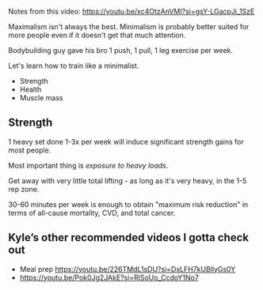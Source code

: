 Notes from this video: https://youtu.be/xc4OtzAnVMI?si=gsY-LGacpJj_1SzE

Maximalism isn't always the best.  Minimalism is probably better suited for more people even if it doesn't get that much attention.

Bodybuilding guy gave his bro 1 push, 1 pull, 1 leg exercise per week.

Let's learn how to train like a minimalist.

- Strength
- Health
- Muscle mass
## Strength

1 heavy set done 1-3x per week will induce significant strength gains for most people.

Most important thing is *exposure to heavy loads*.

Get away with very little total lifting - as long as it's very heavy, in the 1-5 rep zone.

30-60 minutes per week is enough to obtain "maximum risk reduction" in terms of all-cause mortality, CVD, and total cancer.

## Kyle’s other recommended videos I gotta check out
- Meal prep https://youtu.be/226TMdL1sDU?si=DxLFH7kUBllyGs0Y
- https://youtu.be/Pok0Jg2JAkE?si=RlSoUo_CcdoY1No7